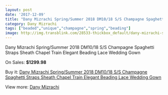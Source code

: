 ```yaml
---
layout: post
date: '2017-12-09'
title: "Dany Mizrachi Spring/Summer 2018 DM10/18 S/S Champagne Spaghetti Straps Sheath Chapel Train Elegant Beading Lace Wedding Gown"
category: Dany Mizrachi
tags: ["beaded","unique","champagne","spring","beading"]
image: http://img.transblink.com/28533-thickbox_default/dany-mizrachi-spring-summer-2018-dm10-18-s-s-champagne-spaghetti-straps-sheath-chapel-train-elegant-beading-lace-wedding-gown.jpg
---
```

Dany Mizrachi Spring/Summer 2018 DM10/18 S/S Champagne Spaghetti Straps Sheath Chapel Train Elegant Beading Lace Wedding Gown

On Sales: **$1299.98**
<a href="https://www.transblink.com/en/dany-mizrachi/9322-dany-mizrachi-spring-summer-2018-dm10-18-s-s-champagne-spaghetti-straps-sheath-chapel-train-elegant-beading-lace-wedding-gown.html"><amp-img layout="responsive" width="600" height="600" src="//img.transblink.com/28533-thickbox_default/dany-mizrachi-spring-summer-2018-dm10-18-s-s-champagne-spaghetti-straps-sheath-chapel-train-elegant-beading-lace-wedding-gown.jpg" alt="Dany Mizrachi Spring/Summer 2018 DM10/18 S/S Champagne Spaghetti Straps Sheath Chapel Train Elegant Beading Lace Wedding Gown 0" /></a>
<a href="https://www.transblink.com/en/dany-mizrachi/9322-dany-mizrachi-spring-summer-2018-dm10-18-s-s-champagne-spaghetti-straps-sheath-chapel-train-elegant-beading-lace-wedding-gown.html"><amp-img layout="responsive" width="600" height="600" src="//img.transblink.com/28537-thickbox_default/dany-mizrachi-spring-summer-2018-dm10-18-s-s-champagne-spaghetti-straps-sheath-chapel-train-elegant-beading-lace-wedding-gown.jpg" alt="Dany Mizrachi Spring/Summer 2018 DM10/18 S/S Champagne Spaghetti Straps Sheath Chapel Train Elegant Beading Lace Wedding Gown 1" /></a>
<a href="https://www.transblink.com/en/dany-mizrachi/9322-dany-mizrachi-spring-summer-2018-dm10-18-s-s-champagne-spaghetti-straps-sheath-chapel-train-elegant-beading-lace-wedding-gown.html"><amp-img layout="responsive" width="600" height="600" src="//img.transblink.com/28536-thickbox_default/dany-mizrachi-spring-summer-2018-dm10-18-s-s-champagne-spaghetti-straps-sheath-chapel-train-elegant-beading-lace-wedding-gown.jpg" alt="Dany Mizrachi Spring/Summer 2018 DM10/18 S/S Champagne Spaghetti Straps Sheath Chapel Train Elegant Beading Lace Wedding Gown 2" /></a>
<a href="https://www.transblink.com/en/dany-mizrachi/9322-dany-mizrachi-spring-summer-2018-dm10-18-s-s-champagne-spaghetti-straps-sheath-chapel-train-elegant-beading-lace-wedding-gown.html"><amp-img layout="responsive" width="600" height="600" src="//img.transblink.com/28535-thickbox_default/dany-mizrachi-spring-summer-2018-dm10-18-s-s-champagne-spaghetti-straps-sheath-chapel-train-elegant-beading-lace-wedding-gown.jpg" alt="Dany Mizrachi Spring/Summer 2018 DM10/18 S/S Champagne Spaghetti Straps Sheath Chapel Train Elegant Beading Lace Wedding Gown 3" /></a>
<a href="https://www.transblink.com/en/dany-mizrachi/9322-dany-mizrachi-spring-summer-2018-dm10-18-s-s-champagne-spaghetti-straps-sheath-chapel-train-elegant-beading-lace-wedding-gown.html"><amp-img layout="responsive" width="600" height="600" src="//img.transblink.com/28534-thickbox_default/dany-mizrachi-spring-summer-2018-dm10-18-s-s-champagne-spaghetti-straps-sheath-chapel-train-elegant-beading-lace-wedding-gown.jpg" alt="Dany Mizrachi Spring/Summer 2018 DM10/18 S/S Champagne Spaghetti Straps Sheath Chapel Train Elegant Beading Lace Wedding Gown 4" /></a>

Buy it: [Dany Mizrachi Spring/Summer 2018 DM10/18 S/S Champagne Spaghetti Straps Sheath Chapel Train Elegant Beading Lace Wedding Gown](https://www.transblink.com/en/dany-mizrachi/9322-dany-mizrachi-spring-summer-2018-dm10-18-s-s-champagne-spaghetti-straps-sheath-chapel-train-elegant-beading-lace-wedding-gown.html "Dany Mizrachi Spring/Summer 2018 DM10/18 S/S Champagne Spaghetti Straps Sheath Chapel Train Elegant Beading Lace Wedding Gown")

View more: [Dany Mizrachi](https://www.transblink.com/en/82-dany-mizrachi "Dany Mizrachi")